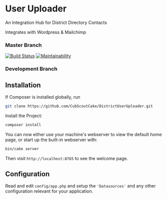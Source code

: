 # User Uploader

An Integration Hub for District Directory Contacts

Integrates with Wordpress & Mailchimp

### Master Branch
[![Build Status](https://travis-ci.org/CubScoutCake/DistrictUserUploader.svg?branch=master)](https://travis-ci.org/CubScoutCake/DistrictUserUploader)
[![Maintainability](https://api.codeclimate.com/v1/badges/5a99f7b8768a612865fa/maintainability)](https://codeclimate.com/github/CubScoutCake/DistrictUserUploader/maintainability)

### Development Branch

## Installation

If Composer is installed globally, run

```bash
git clone https://github.com/CubScoutCake/DistrictUserUploader.git
```

Install the Project:

```bash
composer install
```

You can now either use your machine's webserver to view the default home page, or start
up the built-in webserver with:

```bash
bin/cake server
```

Then visit `http://localhost:8765` to see the welcome page.

## Configuration

Read and edit `config/app.php` and setup the `'Datasources'` and any other
configuration relevant for your application.
